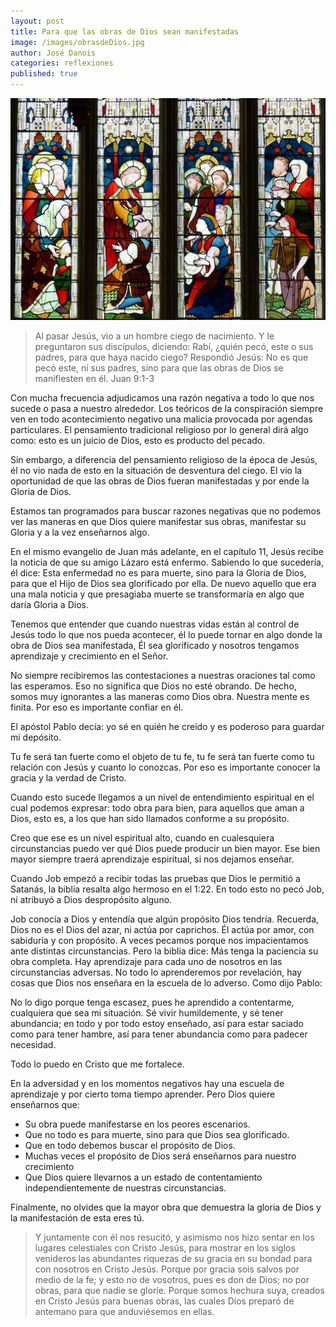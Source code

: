 ```yaml
---
layout: post
title: Para que las obras de Dios sean manifestadas
image: /images/obrasdeDios.jpg
author: José Danois
categories: reflexiones
published: true
---
```

![Obras de Dios](/images/obrasdeDios.jpg)

> Al pasar Jesús, vio a un hombre ciego de nacimiento. Y le preguntaron sus discípulos, diciendo: Rabí, ¿quién pecó, este o sus padres, para que haya nacido ciego? Respondió Jesús: No es que pecó este, ni sus padres, sino para que las obras de Dios se manifiesten en él. Juan 9:1-3

Con mucha frecuencia adjudicamos una razón negativa a todo lo que nos sucede o pasa a nuestro alrededor. Los teóricos de la conspiración siempre ven en todo acontecimiento negativo una malicia provocada por agendas particulares. El pensamiento tradicional religioso por lo general dirá algo como: esto es un juicio de Dios, esto es producto del pecado.

Sin embargo, a diferencia del pensamiento religioso de la época de Jesús, él no vio nada de esto en la situación de desventura del ciego. El vio la oportunidad de que las obras de Dios fueran manifestadas y por ende la Gloria de Dios.

Estamos tan programados para buscar razones negativas que no podemos ver las maneras en que Dios quiere manifestar sus obras, manifestar su Gloria y a la vez enseñarnos algo.

En el mismo evangelio de Juan más adelante, en el capítulo 11, Jesús recibe la noticia de que su amigo Lázaro está enfermo. Sabiendo lo que sucedería, él dice: Esta enfermedad no es para muerte, sino para la Gloria de Dios, para que el Hijo de Dios sea glorificado por ella. De nuevo aquello que era una mala noticia y que presagiaba muerte se transformaría en algo que daría Gloria a Dios.

Tenemos que entender que cuando nuestras vidas están al control de Jesús todo lo que nos pueda acontecer, él lo puede tornar en algo donde la obra de Dios sea manifestada, Él sea glorificado y nosotros tengamos aprendizaje y crecimiento en el Señor.

No siempre recibiremos las contestaciones a nuestras oraciones tal como las esperamos. Eso no significa que Dios no esté obrando. De hecho, somos muy ignorantes a las maneras como Dios obra. Nuestra mente es finita. Por eso es importante confiar en él.

El apóstol Pablo decía: yo sé en quién he creído y es poderoso para guardar mi depósito.

Tu fe será tan fuerte como el objeto de tu fe, tu fe será tan fuerte como tu relación con Jesús y cuanto lo conozcas. Por eso es importante conocer la gracia y la verdad de Cristo.

Cuando esto sucede llegamos a un nivel de entendimiento espiritual en el cual podemos expresar: todo obra para bien, para aquellos que aman a Dios, esto es, a los que han sido llamados conforme a su propósito.

Creo que ese es un nivel espiritual alto, cuando en cualesquiera circunstancias puedo ver qué Dios puede producir un bien mayor. Ese bien mayor siempre traerá aprendizaje espiritual, si nos dejamos enseñar.

Cuando Job empezó a recibir todas las pruebas que Dios le permitió a Satanás, la biblia resalta algo hermoso en el 1:22. En todo esto no pecó Job, ni atribuyó a Dios despropósito alguno.

Job conocía a Dios y entendía que algún propósito Dios tendría. Recuerda, Dios no es el Dios del azar, ni actúa por caprichos. Él actúa por amor, con sabiduría y con propósito. A veces pecamos porque nos impacientamos ante distintas circunstancias. Pero la biblia dice: Más tenga la paciencia su obra completa. Hay aprendizaje para cada uno de nosotros en las circunstancias adversas. No todo lo aprenderemos por revelación, hay cosas que Dios nos enseñara en la escuela de lo adverso. Como dijo Pablo:

No lo digo porque tenga escasez, pues he aprendido a contentarme, cualquiera que sea mi situación. Sé vivir humildemente, y sé tener abundancia; en todo y por todo estoy enseñado, así para estar saciado como para tener hambre, así para tener abundancia como para padecer necesidad.

Todo lo puedo en Cristo que me fortalece.

En la adversidad y en los momentos negativos hay una escuela de aprendizaje y por cierto toma tiempo aprender. Pero Dios quiere enseñarnos que:

-   Su obra puede manifestarse en los peores escenarios.
-   Que no todo es para muerte, sino para que Dios sea glorificado.
-   Que en todo debemos buscar el propósito de Dios.
-   Muchas veces el propósito de Dios será enseñarnos para nuestro crecimiento
-   Que Dios quiere llevarnos a un estado de contentamiento independientemente de nuestras circunstancias.

Finalmente, no olvides que la mayor obra que demuestra la gloria de Dios y la manifestación de esta eres tú.

> Y juntamente con él nos resucitó, y asimismo nos hizo sentar en los lugares celestiales con Cristo Jesús, para mostrar en los siglos venideros las abundantes riquezas de su gracia en su bondad para con nosotros en Cristo Jesús. Porque por gracia sois salvos por medio de la fe; y esto no de vosotros, pues es don de Dios; no por obras, para que nadie se gloríe. Porque somos hechura suya, creados en Cristo Jesús para buenas obras, las cuales Dios preparó de antemano para que anduviésemos en ellas.
